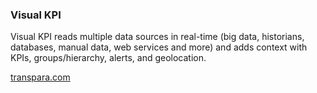 ### Visual KPI
Visual KPI reads multiple data sources in real-time (big data, historians, databases, manual data, web services and more) and adds context with KPIs, groups/hierarchy, alerts, and geolocation.

[transpara.com](http://transpara.com/)
